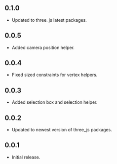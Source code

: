 ## 0.1.0

* Updated to three_js latest packages.

## 0.0.5

* Added camera position helper.

## 0.0.4

* Fixed sized constraints for vertex helpers.

## 0.0.3

* Added selection box and selection helper.

## 0.0.2

* Updated to newest version of three_js packages.

## 0.0.1

* Initial release.